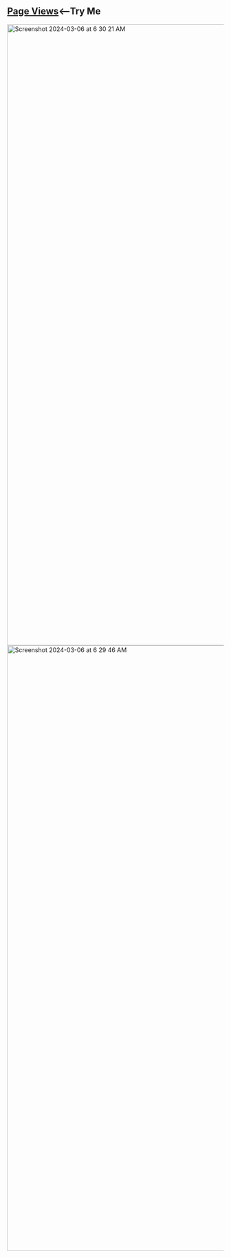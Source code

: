 ## <a href="https://upstash-rediss.deno.dev">Page Views</a><--Try Me</a><br>
<img width="1440" alt="Screenshot 2024-03-06 at 6 30 21 AM" src="https://github.com/sudo-self/upstash-deno/assets/119916323/c656bcda-b920-4f3b-bff0-f455f9f064d8">
<img width="1404" alt="Screenshot 2024-03-06 at 6 29 46 AM" src="https://github.com/sudo-self/upstash-deno/assets/119916323/2280391a-476a-4252-9dd2-ad52829827fd">
